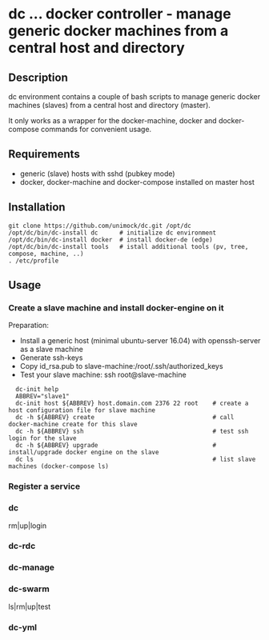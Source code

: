 # dc  ... docker controller - manage generic docker machines from a central host and directory 

## Description

dc environment contains a couple of bash scripts to manage generic docker machines (slaves) 
from a central host and directory (master).

It only works as a wrapper for the docker-machine, docker and docker-compose commands for convenient usage.

## Requirements

 * generic (slave) hosts with sshd (pubkey mode)
 * docker, docker-machine and docker-compose installed on master host

## Installation

```
git clone https://github.com/unimock/dc.git /opt/dc
/opt/dc/bin/dc-install dc      # initialize dc environment
/opt/dc/bin/dc-install docker  # install docker-de (edge)
/opt/dc/bin/dc-install tools   # istall additional tools (pv, tree, compose, machine, ..)
. /etc/profile

```

## Usage


### Create a slave machine and install docker-engine on it

Preparation:
 * Install a generic host (minimal ubuntu-server 16.04) with openssh-server as a slave machine
 * Generate ssh-keys
 * Copy id_rsa.pub to slave-machine:/root/.ssh/authorized_keys
 * Test your slave machine: ssh root@slave-machine

```
  dc-init help
  ABBREV="slave1"
  dc-init host ${ABBREV} host.domain.com 2376 22 root    # create a host configuration file for slave machine 
  dc -h ${ABBREV} create                                 # call docker-machine create for this slave
  dc -h ${ABBREV} ssh                                    # test ssh login for the slave
  dc -h ${ABBREV} upgrade                                # install/upgrade docker engine on the slave
  dc ls                                                  # list slave machines (docker-compose ls)
```


### Register a service


### dc
rm|up|login

### dc-rdc

### dc-manage


### dc-swarm
ls|rm|up|test

### dc-yml


